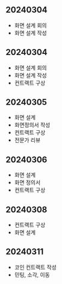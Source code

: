 ## 20240304

- 화면 설계 회의
- 화면 설계 작성

## 20240304

- 화면 설계 회의
- 화면 설계 작성
- 컨트랙트 구상

## 20240305

- 화면 설계
- 화면정의서 작성
- 컨트랙트 구상
- 전문가 리뷰

## 20240306

- 화면 설계
- 화면 정의서
- 컨트랙트 구상

## 20240308

- 컨트랙트 구상
- 화면 설계

## 20240311

- 코인 컨트랙트 작성
- 민팅, 소각, 이동